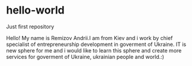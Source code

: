 # hello-world
Just first repository

Hello! My name is Remizov Andrii.I am from Kiev and i work by chief specialist of entrepreneurship development in goverment of Ukraine. IT is new sphere for me and i would like to learn this sphere and create more services for goverment of Ukraine, ukrainian people and world.:)
